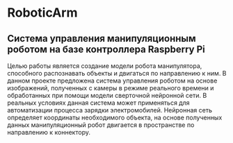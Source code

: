 # RoboticArm
## Система управления манипуляционным роботом на базе контроллера Raspberry Pi
Целью работы является создание модели робота манипулятора, способного распознавать объекты и двигаться по направлению к ним.
В данном проекте предложена система управления роботом на основе изображений, полученных с камеры в режиме реального времени и обработанных при помощи модели сверточной нейронной сети. В реальных условиях данная система может применяться для автоматизации процесса зарядки электромобилей. 
Нейронная сеть определяет координаты необходимого объекта, на основе полученных данных манипуляционный робот двигается в пространстве по направлению к коннектору.
